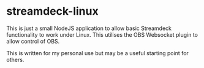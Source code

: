 # streamdeck-linux

This is just a small NodeJS application to allow basic Streamdeck functionality to work under Linux. This utilises the OBS Websocket plugin to allow control of OBS.

This is written for my personal use but may be a useful starting point for others.
